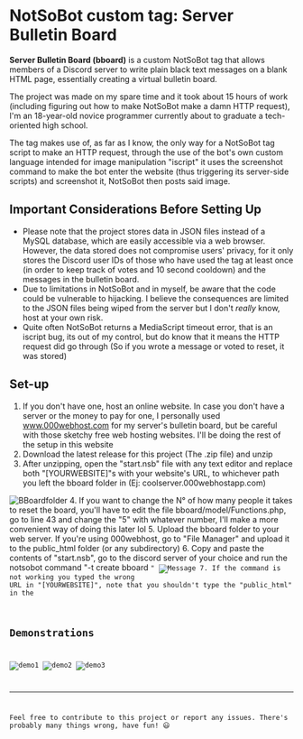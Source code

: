 # NotSoBot custom tag: Server Bulletin Board

**Server Bulletin Board (bboard)** is a custom NotSoBot tag that allows members of a Discord server to write plain black text messages on a blank HTML page, essentially creating a virtual bulletin board.

The project was made on my spare time and it took about 15 hours of work (including figuring out how to make NotSoBot make a damn HTTP request), I'm an 18-year-old novice programmer currently about to graduate a tech-oriented high school.

The tag makes use of, as far as I know, the only way for a NotSoBot tag script to make an HTTP request, through the use of the bot's own custom language intended for image manipulation "iscript" it uses the screenshot command to make the bot enter the website (thus triggering its server-side scripts) and screenshot it, NotSoBot then posts said image.

## Important Considerations Before Setting Up

- Please note that the project stores data in JSON files instead of a MySQL database, which are easily accessible via a web browser. However, the data stored does not compromise users' privacy, for it only stores the Discord user IDs of those who have used the tag at least once (in order to keep track of votes and 10 second cooldown) and the messages in the bulletin board.
- Due to limitations in NotSoBot and in myself, be aware that the code could be vulnerable to hijacking. I believe the consequences are limited to the JSON files being wiped from the server but I don't *really* know, host at your own risk.
- Quite often NotSoBot returns a MediaScript timeout error, that is an iscript bug, its out of my control, but do know that it means the HTTP request did go through (So if you wrote a message or voted to reset, it was stored)

## Set-up

1. If you don't have one, host an online website. In case you don't have a server or the money to pay for one, I personally used www.000webhost.com for my server's bulletin board, but be careful with those sketchy free web hosting websites. I'll be doing the rest of the setup in this website
2. Download the latest release for this project (The .zip file) and unzip
3. After unzipping, open the "start.nsb" file with any text editor and replace both "[YOURWEBSITE]"s with your website's URL, to whichever path you left the bboard folder in (Ej: coolserver.000webhostapp.com)

![BBoardfolder](https://media.discordapp.net/attachments/1089617879122587660/1164740588525080596/image.png?ex=65445034&is=6531db34&hm=796e47a6552bac7d07adbcd21290fbb35c631ea5ecf6447bb956021b2ccfbcd7&=)
4. If you want to change the N° of how many people it takes to reset the board, you'll have to edit the file bboard/model/Functions.php, go to line 43 and change the "5" with whatever number, I'll make a more convenient way of doing this later lol
5. Upload the bboard folder to your web server. If you're using 000webhost, go to "File Manager" and upload it to the public_html folder (or any subdirectory)
6. Copy and paste the contents of "start.nsb", go to the discord server of your choice and run the notsobot command "-t create bboard <code>"
![Message](https://media.discordapp.net/attachments/1089617879122587660/1164736519957921923/image.png?ex=65444c6a&is=6531d76a&hm=9d75bd387cc36f862c7ac4a31e61bc88325ee52a8ea2b3819f3e456627b272c3&=)
7. If the command is not working you typed the wrong URL in "[YOURWEBSITE]", note that you shouldn't type the "public_html" in the 

## Demonstrations
![demo1](https://cdn.discordapp.com/attachments/1089617879122587660/1164744045961158676/image.png?ex=6544536c&is=6531de6c&hm=59ad5162edc0d871900e71e41a923fbb90468870941a69f37d51167875c7a82d&)
![demo2](https://cdn.discordapp.com/attachments/1089617879122587660/1164744235879247993/image.png?ex=65445399&is=6531de99&hm=aa337f7f552ef912bd9a3f5002ea932c820540d1be42726a73911dda76275324&)
![demo3](https://cdn.discordapp.com/attachments/1089617879122587660/1164744421682724884/image.png?ex=654453c6&is=6531dec6&hm=2a7fb0cf376e547d794e2de533240ec8c68602e6a86edfd25be80a72f9b37ebe&)

---

Feel free to contribute to this project or report any issues. There's probably many things wrong, have fun! :smiley:
